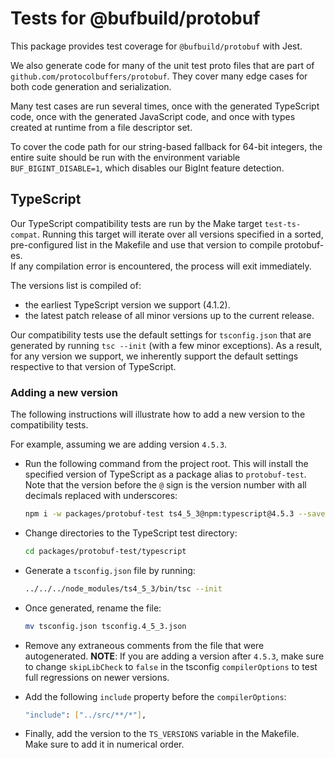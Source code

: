 # Tests for @bufbuild/protobuf

This package provides test coverage for `@bufbuild/protobuf` with Jest. 

We also generate code for many of the unit test proto files that are part of 
`github.com/protocolbuffers/protobuf`. They cover many edge cases for both code 
generation and serialization.

Many test cases are run several times, once with the generated TypeScript code, 
once with the generated JavaScript code, and once with types created at runtime 
from a file descriptor set.

To cover the code path for our string-based fallback for 64-bit integers, the
entire suite should be run with the environment variable 
`BUF_BIGINT_DISABLE=1`, which disables our BigInt feature detection. 

## TypeScript

Our TypeScript compatibility tests are run by the Make target `test-ts-compat`.
Running this target will iterate over all versions specified in a sorted, 
pre-configured list in the Makefile and use that version to compile protobuf-es.  
If any compilation error is encountered, the process will exit immediately.

The versions list is compiled of:

- the earliest TypeScript version we support (4.1.2).
- the latest patch release of all minor versions up to the current release.

Our compatibility tests use the default settings for `tsconfig.json` that are 
generated by running `tsc --init` (with a few minor exceptions).  As a result,
for any version we support, we inherently support the default settings 
respective to that version of TypeScript.

### Adding a new version

The following instructions will illustrate how to add a new version to the 
compatibility tests.  

For example, assuming we are adding version `4.5.3`.  

- Run the following command from the project root.  This will install the 
specified version of TypeScript as a package alias to `protobuf-test`.  Note 
that the version before the `@` sign is the version number with all decimals 
replaced with underscores:
  
  ```bash
  npm i -w packages/protobuf-test ts4_5_3@npm:typescript@4.5.3 --save-exact
  ```
  
- Change directories to the TypeScript test directory:
  
  ```bash
  cd packages/protobuf-test/typescript
  ```
  
- Generate a `tsconfig.json` file by running:
  
  ```bash
  ../../../node_modules/ts4_5_3/bin/tsc --init
  ```
  
- Once generated, rename the file:
  
  ```bash
  mv tsconfig.json tsconfig.4_5_3.json
  ```
  
- Remove any extraneous comments from the file that were autogenerated.
  **NOTE**: If you are adding a version after `4.5.3`, make sure to change 
`skipLibCheck` to `false` in the tsconfig `compilerOptions` to test full 
regressions on newer versions.
  
- Add the following `include` property before the `compilerOptions`:
   
  ```bash
  "include": ["../src/**/*"],
  ```

- Finally, add the version to the `TS_VERSIONS` variable in the Makefile.  
Make sure to add it in numerical order.
